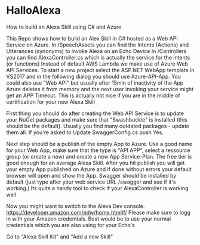 # HalloAlexa
How to build an Alexa Skill using C# and Azure

This Repo shows how to build an Alex Skill in C# hosted as a Web API Service on Azure.
In /SpeechAssets you can find the Intents (Actions) and Utterances (synonyms) to invoke Alexa on an Echo Device
In /Controllers you can find AlexaController.cs which is actually the service for the intents (or functions)
Instead of default AWS Lambda we make use of Azure Web API Services.
To start a new project select the ASP.NET WebApp template in VS2017 and in the following dialog you should use Azure-API-App. You could also use "Web API"
but usually after 15min of inactivity of the App Azure deletes it from memory and the next user invoking your service might get an APP Timeout. 
This is actually not nice if you are in the middle of certification for your new Alexa Skill

First thing you should do after creating the Web API Service is to update your NuGet packages and make sure that "Swashbuckle" is installed (this should be the default).
Usually you find many outdated packages - update them all. If you're asked to Update SwaggerConfig.cs push Yes.

Next step should be a publish of the empty App to Azure. 
Use a good name for your Web App, make sure that the type is "API APP", select a ressource group (or create a new) and create a new App Service-Plan. The free tier is good enough for an average Alexa Skill.
After you hit publish you will get your empty App published on Azure and if done without errors your default browser will open and show the App.
Swagger should be installed by default (just type after your web service URL /swagger and see if it's working.) Its quite a handy tool to check if your AlexaController is working well

Now you might want to switch to the Alexa Dev console.
https://developer.amazon.com/edw/home.html#/ Please make sure to logg in with your Amazon credentials. Best would be to use your normal credentials which you are also using for your Echo's

Go to "Alexa Skill Kit" and "Add a new Skill"
